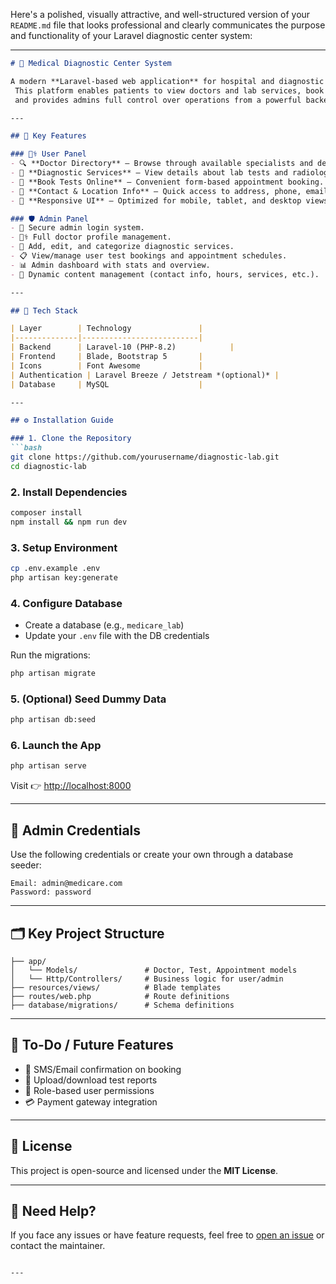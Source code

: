 Here's a polished, visually attractive, and well-structured version of your `README.md` file that looks professional and clearly communicates the purpose and functionality of your Laravel diagnostic center system:

---

````markdown
# 🏥 Medical Diagnostic Center System

A modern **Laravel-based web application** for hospital and diagnostic center management.
 This platform enables patients to view doctors and lab services, book diagnostic tests online,
 and provides admins full control over operations from a powerful backend dashboard.

---

## 🚀 Key Features

### 👨‍⚕️ User Panel
- 🔍 **Doctor Directory** – Browse through available specialists and departments.
- 🧪 **Diagnostic Services** – View details about lab tests and radiology options.
- 📅 **Book Tests Online** – Convenient form-based appointment booking.
- 📍 **Contact & Location Info** – Quick access to address, phone, email, and Facebook.
- 📱 **Responsive UI** – Optimized for mobile, tablet, and desktop views.

### 🛡️ Admin Panel
- 🔐 Secure admin login system.
- 👨‍⚕️ Full doctor profile management.
- 🧪 Add, edit, and categorize diagnostic services.
- 📋 View/manage user test bookings and appointment schedules.
- 📊 Admin dashboard with stats and overview.
- 📝 Dynamic content management (contact info, hours, services, etc.).

---

## 🧰 Tech Stack

| Layer        | Technology               |
|--------------|--------------------------|
| Backend      | Laravel-10 (PHP-8.2)            |
| Frontend     | Blade, Bootstrap 5       |
| Icons        | Font Awesome             |
| Authentication | Laravel Breeze / Jetstream *(optional)* |
| Database     | MySQL                    |

---

## ⚙️ Installation Guide

### 1. Clone the Repository
```bash
git clone https://github.com/yourusername/diagnostic-lab.git
cd diagnostic-lab
````

### 2. Install Dependencies

```bash
composer install
npm install && npm run dev
```

### 3. Setup Environment

```bash
cp .env.example .env
php artisan key:generate
```

### 4. Configure Database

* Create a database (e.g., `medicare_lab`)
* Update your `.env` file with the DB credentials

Run the migrations:

```bash
php artisan migrate
```

### 5. (Optional) Seed Dummy Data

```bash
php artisan db:seed
```

### 6. Launch the App

```bash
php artisan serve
```

Visit 👉 [http://localhost:8000](http://localhost:8000)

---

## 🔐 Admin Credentials

Use the following credentials or create your own through a database seeder:

```text
Email: admin@medicare.com
Password: password
```

---

## 🗂️ Key Project Structure

```
├── app/
│   └── Models/               # Doctor, Test, Appointment models
│   └── Http/Controllers/     # Business logic for user/admin
├── resources/views/          # Blade templates
├── routes/web.php            # Route definitions
├── database/migrations/      # Schema definitions
```

---

## 📌 To-Do / Future Features

* 📩 SMS/Email confirmation on booking
* 🧾 Upload/download test reports
* 👥 Role-based user permissions
* 💳 Payment gateway integration

---

## 🤝 License

This project is open-source and licensed under the **MIT License**.

---

## 🙋 Need Help?

If you face any issues or have feature requests, feel free to [open an issue](https://github.com/yourusername/diagnostic-lab/issues) or contact the maintainer.

```

---


